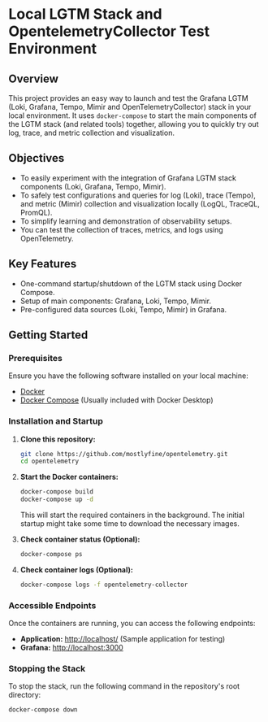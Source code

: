 # Local LGTM Stack and OpentelemetryCollector Test Environment

## Overview

This project provides an easy way to launch and test the Grafana LGTM (Loki, Grafana, Tempo, Mimir and OpenTelemetryCollector) stack in your local environment.
It uses `docker-compose` to start the main components of the LGTM stack (and related tools) together, allowing you to quickly try out log, trace, and metric collection and visualization.

## Objectives

* To easily experiment with the integration of Grafana LGTM stack components (Loki, Grafana, Tempo, Mimir).
* To safely test configurations and queries for log (Loki), trace (Tempo), and metric (Mimir) collection and visualization locally (LogQL, TraceQL, PromQL).
* To simplify learning and demonstration of observability setups.
* You can test the collection of traces, metrics, and logs using OpenTelemetry.

## Key Features

* One-command startup/shutdown of the LGTM stack using Docker Compose.
* Setup of main components: Grafana, Loki, Tempo, Mimir.
* Pre-configured data sources (Loki, Tempo, Mimir) in Grafana.

## Getting Started

### Prerequisites

Ensure you have the following software installed on your local machine:

* [Docker](https://docs.docker.com/get-docker/)
* [Docker Compose](https://docs.docker.com/compose/install/) (Usually included with Docker Desktop)

### Installation and Startup

1.  **Clone this repository:**
    ```bash
    git clone https://github.com/mostlyfine/opentelemetry.git
    cd opentelemetry
    ```

2.  **Start the Docker containers:**
    ```bash
    docker-compose build
    docker-compose up -d
    ```
    This will start the required containers in the background. The initial startup might take some time to download the necessary images.

3.  **Check container status  (Optional):**
    ```bash
    docker-compose ps
    ```

4.  **Check container logs  (Optional):**
    ```bash
    docker-compose logs -f opentelemetry-collector
    ```

### Accessible Endpoints

Once the containers are running, you can access the following endpoints:

* **Application:** [http://localhost/](http://localhost) (Sample application for testing)
* **Grafana:** [http://localhost:3000](http://localhost:3000)


### Stopping the Stack

To stop the stack, run the following command in the repository's root directory:

```bash
docker-compose down
```
